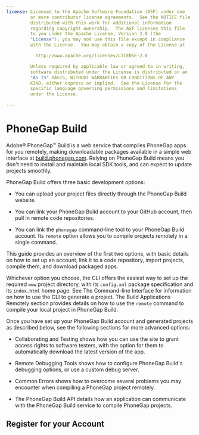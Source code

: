```yaml
---
license: Licensed to the Apache Software Foundation (ASF) under one
         or more contributor license agreements.  See the NOTICE file
         distributed with this work for additional information
         regarding copyright ownership.  The ASF licenses this file
         to you under the Apache License, Version 2.0 (the
         "License"); you may not use this file except in compliance
         with the License.  You may obtain a copy of the License at

           http://www.apache.org/licenses/LICENSE-2.0

         Unless required by applicable law or agreed to in writing,
         software distributed under the License is distributed on an
         "AS IS" BASIS, WITHOUT WARRANTIES OR CONDITIONS OF ANY
         KIND, either express or implied.  See the License for the
         specific language governing permissions and limitations
         under the License.

---
```


# PhoneGap Build

Adobe&reg; PhoneGap&trade; Build is a web service that compiles
PhoneGap apps for you remotely, making downloadable packages available
in a simple web interface at
[build.phonegap.com](http://build.phonegap.com).  Relying on PhoneGap
Build means you don't need to install and maintain local SDK tools,
and can expect to update projects smoothly.

PhoneGap Build offers three basic development options:

* You can upload your project files directly through the PhoneGap
  Build website.

* You can link your PhoneGap Build account to your GitHub account,
  then pull in remote code repositories.

* You can link the `phonegap` command-line tool to your PhoneGap Build
  account. Its `remote` option allows you to compile projects remotely
  in a single command.

This guide provides an overview of the first two options, with basic
details on how to set up an account, link it to a code repository,
import projects, compile them, and download packaged apps.

Whichever option you choose, the CLI offers the easiest way to set up
the required `www` project directory, with its `config.xml` package
specification and its `index.html` home page.  See The Command-line
Interface for information on how to use the CLI to generate a project.
The Build Applications Remotely section provides details on how to use
the `remote` command to compile your local project in PhoneGap Build.

<!-- Q: is CLI's `login` command required once per project? -->

Once you have set up your PhoneGap Build account and generated
projects as described below, see the following sections for more
advanced options:

* Collaborating and Testing shows how you can use the site to grant
  access rights to software testers, with the option for them to
  automatically download the latest version of the app.

* Remote Debugging Tools shows how to configure PhoneGap Build's
  debugging options, or use a custom debug server.

* Common Errors shows how to overcome several problems you may
  encounter when compiling a PhoneGap project remotely.

* The PhoneGap Build API details how an application can communicate
  with the PhoneGap Build service to compile PhoneGap projects.

## Register for your Account

<!--

 # Getting Started

Hi, and welcome to Adobe® PhoneGap™ Build. PhoneGap Build allows you
to create cross-platform mobile apps based on HTML, CSS, and
JavaScript through a simple web interface. We take care of all the
packaging and compilation, and you get some mobile apps back in a
matter of minutes.

The first step is to register an account and log in - we'll assume
that you've gotten that far, and you're at the __+ new app__ form.

![New App Form](images/getting-started/new-app-form.png)

PhoneGap Build gives you two options - you can upload an existing
PhoneGap project either as a single `index.html` or a package zip
archive, or link the site to a source control repository (that is
publicly accessible -- we'll have support for private repositories
soon).

Your project, whether a source control repository or a zip archive,
can contain:

* `index.html` (the main page of your app)

* any other assets your app uses - JavaScript or CSS files, images,
  audio, video and whatnot

* a `config.xml` file, based on the [W3C widget
  spec](http://www.w3.org/TR/widgets/), that contains data about your
  application

* an app icon image - `png` files are the widest supported, and your
  best bet for now

Only `index.html` is required - any of your app properties can be
edited through the web interface.

If you haven't got an app at hand, the easiest way to get started is
with our [Getting Started](https://github.com/phonegap/phonegap-start)
GitHub repository.

![PhoneGap Start](images/getting-started/phonegap-start.png)

If you don't have a GitHub account, you can copy the `http` url for
the app - `http://github.com/phonegap/phonegap-start.git` - and put
that in the app field.

That will build the app right away, but if you have a GitHub account,
you can easily fork the app to make your own edits. Hit __Fork__, to
have your own copy of the source repository.

![alunny-Start](images/getting-started/alunny-start.png)

You probably want to customize the app a little at this point, so
clone the repository to do so:

        $ git clone https://github.com/alunny/phonegap-start.git

and open `config.xml` from the root of the repository. I'm going to
edit the following attributes:

* `<name>` will become `<name>alunny's Amazing app</name>`</span>

* `<description>` will become `<description>An Amazing app by
  alunny</description>`

* the `version` attribute on the root element will be `99.999`

* the `id` attribute on the root element will be `com.alunny.amazing`

* we can ignore the rest for the moment: most of those attributes are
  placeholders for future PhoneGap Build functionality

and let's change `icon.png` to something new:

![New Icon](images/getting-started/new-icon.png)

Alright, let's push those changes to our repo.

        $ git push origin master

![alunny-start with changes](images/getting-started/alunny-start-changes.png)

It's an app to be proud of, for sure. Now let's create the Amazing app
on PhoneGap Build - fill out the form - my public git url is
`http://github.com/alunny/phonegap-start.git`. Once pasted into the
repo field, your app should immediately begin uploading:

![New App Populated](images/getting-started/new-app-populated.png)

Once the app has been fetched, you can choose to enabled debugging and
hydration if you'd like. When everything looks okay, hit 'Ready to
build'.

![New App Ready](images/getting-started/new-app-ready.png)

Things are moving now! You should be able to see that PhoneGap Build
servers are spinning, and your app is being readied on six platforms.

![Spinners](images/getting-started/spinners.png)

Oh, looks like the downloads are ready. We'll get to those in a
second.

![Downloads Ready](images/getting-started/downloads-ready.png)

If you click the app title or icon, you will be taken to the app's
detail page. Under the "Settings" tab, you'll see the details we set
in `config.xml`, and our beautiful icon. If you'd like to make any
changes, simply make them in your Git repository.

Since we're linked to GitHub, you'll see a direct link to you latest
commit that Build has. There's also a link to update your PhoneGap app
to the latest commit you've made - this works for whichever code host
you choose. Again, for now, make sure the repository URL you've added
allows public read access.

Now for the apps themselves. It's not too difficult to install them
directly, depending on which platform you're using:

* __Android__: ensure your Android device can install `apk` files from
  unknown sources

* enter __Settings__ --&gt; __Applications__ --&gt; and enable
  __Unkown Sources__

* __webOS__: You cannot install webOS packages (`ipk` files) directly
  from the web; use Palm's `palm-install` utility for this

* __Symbian__: Download and open the `wgz` file on your device. Done!

* __BlackBerry__: Hit the `OTA install` link and follow the
  instructions on your device. We currently just support BlackBerry OS
  5.0 and above

* __Windows Phone__: You cannot install Windows Phone packages
  directly from the web; you will need to use Microsoft's tools

For the platforms that support direct installation (everything besides
webOS for the moment), you can either navigate to the site and touch
the appropriate link, or use the phone's camera to read the QR code
displayed with a QR code reader of your choice.

Now go write some great apps!

 # FAQ

<section class="module">

Have a question about Adobe® PhoneGap™ Build? Check out our FAQ
below. We’ll be adding to this FAQ regularly, so if you have questions
that need answering, [please ask us](http://community.phonegap.com).

</section>
<section class="module">

 ## What is the PhoneGap Build service and how is it different from PhoneGap?

PhoneGap is a mobile application development framework, based upon the
open source [Apache Cordova](http://incubator.apache.org/cordova/)
project. It allows you to write an app once with HTML, CSS and
JavaScript, and then deploy it to a wide range of mobile devices
without losing the features of a native app.  PhoneGap Build is a
cloud-based service built on top of the PhoneGap framework. It allows
you to easily build those same mobile apps in the cloud.

</section>

<section class="module">

 ## How do I get started with PhoneGap Build?

Simply upload your web assets - a ZIP file of HTML, CSS and
JavaScript, or a single index.html file - to PhoneGap Build, point us
to your Git or SVN repository. Then we’ll undertake the compilation
and packaging for you. In minutes, you’ll receive the download URLs
for all mobile platforms.

</section>

<section class="module">

 ## Do I need to install anything before I use PhoneGap Build?

No!

</section>

<section class="module">

 ## What about developer accounts and SDKs? Do I need to set those up before starting with PhoneGap Build?

No! But you might want to install some of the SDK emulators if you
don’t own a particular device that you want to test a build for.

</section>

<section class="module">

 ## What do I do with my app when I get it back from PhoneGap Build? Is it ready for app store submission?

It depends on the platform that you're targeting. For the webOS and
Symbian platforms, you will get back a binary that is ready for
submission and distribution. For Android, iOS, and BlackBerry, you'll
need to provide the correct certificates and/or signing keys to allow
distribution. See our other documentation for more details on this
process.

</section>

<section class="module">

 ## Can I build for iPhone?

Yes! Check out our [iOS Guide](/docs/ios-builds) for information on
how to get PhoneGap Build up and running with iOS.

</section>

<section class="module">

 ## Can I integrate PhoneGap Build with my existing tools?

Yes! we now have an [API available](/docs/api) you can use over HTTPS
to build apps, and access data about your existing apps.

</section>

<section class="module">

 ## Can I use PhoneGap Build with a private Github repository?

Yes!  As of the most recent update to PhoneGap Build, you can now
point the service at a private GitHub repository. Once your Build
account is connected to your GitHub account in the user settings, you
simply provide your authentication information and the Build service
uses it when creating new builds of your code.

</section>

<section class="module" id="private-app">

 ## What is the difference between public and private apps?

Public apps have their source code hosted in a publicly accessible
GitHub repository.  Private apps have their source code hosted in a
private (non-publicly accessible) GitHub repository or are created
when a developer uploads a ZIP file containing the source code and
assets to the PhoneGap Build service.

</section>

<section class="module">

 ## Where do I go to find PhoneGap Build help?

Ask a question on our community forum:
<http://community.phonegap.com>, or ask us on Twitter:
<http://twitter.com/PhoneGapBuild>

</section>

 # Preparing Your Application for PhoneGap Build

PhoneGap Build requires an application to be packaged in a specific
manner that may not be intuitive at first.

We use an open packaging model that follows the [W3C Widget
Packaging specification](http://www.w3.org/TR/widgets/).

The following is a guide to help package your application for PhoneGap
Build.

 ##Sections

1. [What Do I Upload?](#what_do_i_upload)

2. [How Do I Configure My Application?](#configure_application)

3. [What's Next?](#whats_next)

3. [Where can I Get Help?](#whats_next)

<a id="#what_do_i_upload"></a>

 ###What Do I Upload?

 ####Preparing the Assets

PhoneGap Build only requires the assets of your application. This is
essentially your www directory which contains your html, css, images,
js files, etc.

PhoneGap Build will most likely fail to compile your application
if native files are uploaded (.h, .m, .java, etc).

 ####Removing Unnecessary Files

Once you've included the necessary assets, remove the `phonegap.js`
(cordova.js) as Build will automatically inject it during compile
time.

 ####Why must you delete the `phonegap.js`?

PhoneGap requires a different JavaScript file for each platform and
using an incompatible `phonegap.js` will result in errors when
running your application.

 ####Making Sure You can Still Access the PhoneGap API

Once you've deleted the `phonegap.js` you'll need to make sure that your
application can still access the PhoneGap API.

To do so, simply ensure that the following reference is made in your `index.html`

        <script src="phonegap.js"></script>

<a id="#configure_application"></a>

 ###How Do I Configure My Application?

PhoneGap Build supports a configuration XML file, `config.xml`.

This configuration file allows you to modify things like the
application's title, icons, splash screens, and other properties.

For more information on the config.xml see our
[documentation](/docs/config-xml).

<a id="whats_next"></a>

 ###What's Next?

You should now be ready to proceed with building your application on
PhoneGap Build.

However, we also recommend reading the following documentation as it will help
achieve a better understanding of PhoneGap Build.

* [Start Compiling with PhoneGap Build](/docs/start).

* [Debugging Your Applications with PhoneGap Build](/docs/phonegap-debug)

<a id="help"></a>

 ###Where can I get help?

If you're running into errors during compilation we have prepared
a list of
[common errors and their solutions.](/docs/build-failed).

If your question has still not been answered, or you would like to
provide some feedback to our team we use our
[community support channel](http://community.phonegap.com)
for most of our communication. Don't hesitate to drop us a line!

-->
